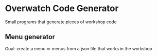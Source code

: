 # Overwatch Code Generator
Small programs that generate pieces of workshop code

## Menu generator
Goal: create a menu or menus from a json file that
      works in the workshop
